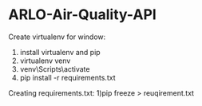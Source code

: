 # ARLO-Air-Quality-API

Create virtualenv for window:
1) install virtualenv and pip
2) virtualenv venv
3) venv\Scripts\activate
4) pip install -r requirements.txt

Creating requirements.txt:
1)pip freeze > reuqirement.txt

